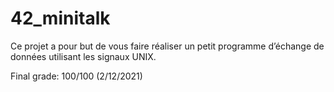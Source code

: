 # 42_minitalk
Ce projet a pour but de vous faire réaliser un petit programme d’échange de données utilisant les signaux UNIX.

Final grade: 100/100 (2/12/2021)
